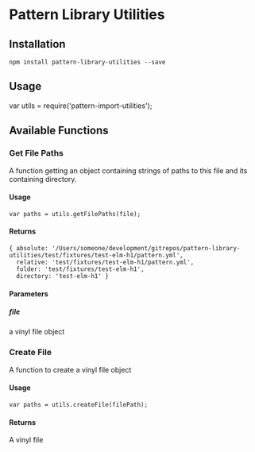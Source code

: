 # Pattern Library Utilities

## Installation

`npm install pattern-library-utilities --save`

## Usage

var utils = require('pattern-import-utilities');

## Available Functions

### Get File Paths

A function getting an object containing strings of paths to this file and its containing directory.

#### Usage

`var paths = utils.getFilePaths(file);`

#### Returns

```
{ absolute: '/Users/someone/development/gitrepos/pattern-library-utilities/test/fixtures/test-elm-h1/pattern.yml',
  relative: 'test/fixtures/test-elm-h1/pattern.yml',
  folder: 'test/fixtures/test-elm-h1',
  directory: 'test-elm-h1' }
```

#### Parameters

##### file

a vinyl file object

### Create File

A function to create a vinyl file object

#### Usage

`var paths = utils.createFile(filePath);`

#### Returns

A vinyl file